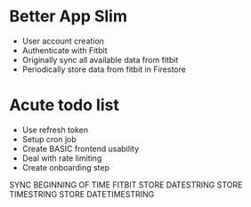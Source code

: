 # Better App Slim

- User account creation
- Authenticate with Fitbit
- Originally sync all available data from fitbit
- Periodically store data from fitbit in Firestore

# Acute todo list
- Use refresh token
- Setup cron job
- Create BASIC frontend usability
- Deal with rate limiting
- Create onboarding step


SYNC BEGINNING OF TIME FITBIT
STORE DATESTRING
STORE TIMESTRING
STORE DATETIMESTRING

